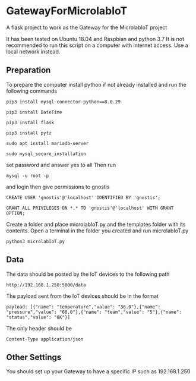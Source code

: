 # GatewayForMicrolabIoT
A flask project to work as the Gateway for the MicrolabIoT project

It has been tested on Ubuntu 18.04 and Raspbian and python 3.7
It is not recommended to run this script on a computer with internet access. Use a local network instead.

## Preparation

To prepare the computer install python if not already installed and run the following commands

```pip3 install mysql-connector-python==8.0.29```

```pip3 install DateTime```

```pip3 install flask```

```pip3 install pytz```

```sudo apt install mariadb-server```

```sudo mysql_secure_installation```

set password and answer yes to all
Then run 

```mysql -u root -p```

and login
then give permissions to gnostis

```CREATE USER 'gnostis'@'localhost' IDENTIFIED BY 'gnostis';```

```GRANT ALL PRIVILEGES ON *.* TO 'gnostis'@'localhost' WITH GRANT OPTION;```

Create a folder and place microlabIoT.py and the templates folder with its contents. Open a terminal in the folder you created and run microlabIoT.py

```python3 microlabIoT.py ```

## Data

The data should be posted by the IoT devices to the following path

```http://192.168.1.250:5000/data```

The payload sent from the IoT devices should be in the format

```payload: [{"name": "temperature","value": "36.0"},{"name": "pressure","value": "60.0"},{"name": "team","value": "5"},{"name": "status","value": "OK"}]```

The only header should be 

```Content-Type application/json```

## Other Settings
You should set up your Gateway to have a specific IP such as 192.168.1.250
